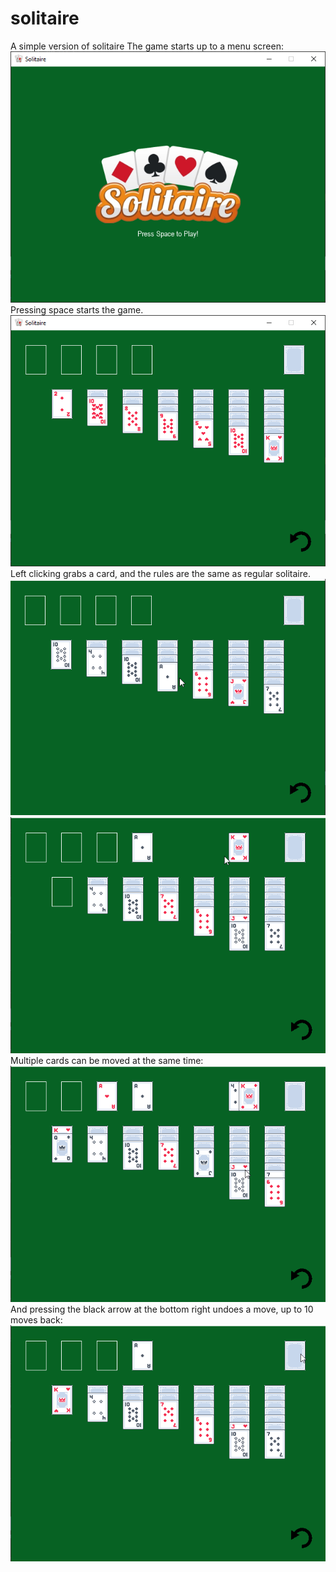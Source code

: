# solitaire
A simple version of solitaire
The game starts up to a menu screen:
![Alt text](screenshots/menu.png)
Pressing space starts the game.
![Alt text](screenshots/main.png)
Left clicking grabs a card, and the rules are the same as regular solitaire.
![Alt text](screenshots/move_ace.gif)
![Alt text](screenshots/move_king.gif)
Multiple cards can be moved at the same time:
![Alt text](screenshots/multiple.gif)
And pressing the black arrow at the bottom right undoes a move, up to 10 moves back:
![Alt text](screenshots/undo.gif)
